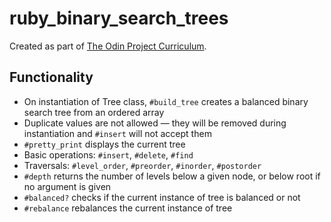 # ruby_binary_search_trees

Created as part of [The Odin Project Curriculum](https://www.theodinproject.com/lessons/663/project_submissions?page=5).

## Functionality

- On instantiation of Tree class, `#build_tree` creates a balanced binary search tree from an ordered array
- Duplicate values are not allowed — they will be removed during instantiation and `#insert` will not accept them
- `#pretty_print` displays the current tree
- Basic operations: `#insert`, `#delete`, `#find`
- Traversals: `#level_order`, `#preorder`, `#inorder`, `#postorder`
- `#depth` returns the number of levels below a given node, or below root if no argument is given
- `#balanced?` checks if the current instance of tree is balanced or not
- `#rebalance` rebalances the current instance of tree